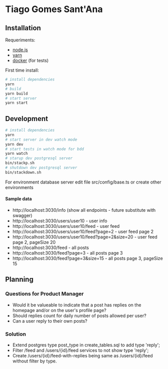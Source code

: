 # Tiago Gomes Sant'Ana

## Installation

Requeriments:

- [node.js](https://nodejs.org)
- [yarn](https://yarnpkg.com)
- [docker](https://www.docker.com/) (for tests)

First time install:

```sh
# install dependencies
yarn
# build
yarn build
# start server
yarn start
```

## Development
```sh
# install dependencies
yarn
# start server in dev watch mode
yarn dev
# start tests in watch mode for bdd
yarn watch
# starup dev postgresql server
bin/stackp.sh
# shutdown dev postgresql server
bin/stackdown.sh
```

For environment database server edit file src/config/base.ts or create other environments

#### Sample data

- http://localhost:3030/info (show all endpoints - future substitute with swagger)
- http://localhost:3030/users/user10 - user info
- http://localhost:3030/users/user10/feed - user feed
- http://localhost:3030/users/user10/feed?page=2 - user feed page 2
- http://localhost:3030/users/user10/feed?page=2&size=20 - user feed page 2, pageSize 20
- http://localhost:3030/feed - all posts
- http://localhost:3030/feed?page=3 - all posts page 3
- http://localhost:3030/feed?page=3&size=15 - all posts page 3, pageSize 15

## Planning

### Questions for Product Manager

- Would it be valueable to indicate that a post has replies on the homepage and/or on the user's profile page?
- Should replies count for daily number of posts allowed per user?
- Can a user reply to their own posts?

### Solution
- Extend postgres type post_type in create_tables.sql to add type 'reply';
- Filter /feed and /users/{id}/feed services to not show type 'reply';
- Create /users/{id}/feed-with-replies being same as /users/{id}/feed without filter by type.